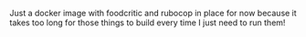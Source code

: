 Just a docker image with foodcritic and rubocop in place for now because it takes too long for those things to build every time I just need to run them!

